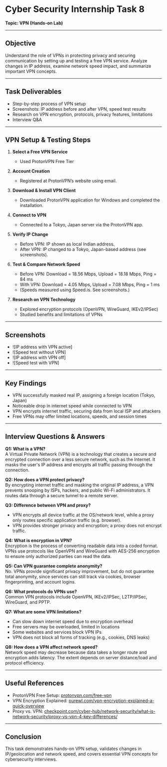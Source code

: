 # Cyber Security Internship Task 8  
**Topic: VPN (Hands-on Lab)**

---

## Objective

Understand the role of VPNs in protecting privacy and securing communication by setting up and testing a free VPN service. Analyze changes in IP address, examine network speed impact, and summarize important VPN concepts.

---

## Task Deliverables

- Step-by-step process of VPN setup
- Screenshots: IP address before and after VPN, speed test results
- Research on VPN encryption, protocols, privacy features, limitations
- Interview Q&A

---

## VPN Setup & Testing Steps

1. **Select a Free VPN Service**
   - Used ProtonVPN Free Tier

2. **Account Creation**
   - Registered at ProtonVPN’s website using email.

3. **Download & Install VPN Client**
   - Downloaded ProtonVPN application for Windows and completed the installation.

4. **Connect to VPN**
   - Connected to a Tokyo, Japan server via the ProtonVPN app.

5. **Verify IP Change**
   - Before VPN: IP shown as local Indian address.
   - After VPN: IP changed to a Tokyo, Japan-based address (see screenshots).

6. **Test & Compare Network Speed**
   - Before VPN: Download = 18.56 Mbps, Upload = 18.18 Mbps, Ping = 84 ms  
   - With VPN: Download = 4.05 Mbps, Upload = 7.08 Mbps, Ping = 1 ms  
   - (Speeds measured using Speed.is. See screenshots.)

7. **Research on VPN Technology**
   - Explored encryption protocols (OpenVPN, WireGuard, IKEv2/IPSec)
   - Studied benefits and limitations of VPNs

---

## Screenshots

- ![IP address with VPN active]
- ![Speed test without VPN]
- ![IP address with VPN off]
- ![Speed test with VPN]
---

## Key Findings

- VPN successfully masked real IP, assigning a foreign location (Tokyo, Japan)
- Noticeable drop in internet speed while connected to VPN
- VPN encrypts internet traffic, securing data from local ISP and attackers
- Free VPNs may offer limited locations, speeds, and session times

---

## Interview Questions & Answers

**Q1: What is a VPN?**  
A Virtual Private Network (VPN) is a technology that creates a secure and encrypted connection over a less secure network, such as the Internet. It masks the user's IP address and encrypts all traffic passing through the connection.

**Q2: How does a VPN protect privacy?**  
By encrypting internet traffic and masking the original IP address, a VPN prevents snooping by ISPs, hackers, and public Wi-Fi administrators. It routes data through a secure tunnel to a remote server.

**Q3: Difference between VPN and proxy?**  
- VPN encrypts all device traffic at the OS/network level, while a proxy only routes specific application traffic (e.g. browser).
- VPN provides stronger privacy and encryption; a proxy does not encrypt traffic.

**Q4: What is encryption in VPN?**  
Encryption is the process of converting readable data into a coded format. VPNs use protocols like OpenVPN and WireGuard with AES-256 encryption to ensure only authorized parties can read the data.

**Q5: Can VPN guarantee complete anonymity?**  
No. VPNs provide significant privacy improvement, but do not guarantee total anonymity, since services can still track via cookies, browser fingerprinting, and account logins.

**Q6: What protocols do VPNs use?**  
Common VPN protocols include OpenVPN, IKEv2/IPSec, L2TP/IPSec, WireGuard, and PPTP.

**Q7: What are some VPN limitations?**  
- Can slow down internet speed due to encryption overhead
- Free servers may be overloaded, limited in locations
- Some websites and services block VPN IPs
- VPN does not block all forms of tracking (e.g., cookies, DNS leaks)

**Q8: How does a VPN affect network speed?**  
Network speed may decrease because data takes a longer route and encryption adds latency. The extent depends on server distance/load and protocol efficiency.

---

## Useful References

- ProtonVPN Free Setup: [protonvpn.com/free-vpn](https://protonvpn.com/free-vpn)
- VPN Encryption Explained: [purewl.com/vpn-encryption-explained-a-quick-overview](https://www.purewl.com/vpn-encryption-explained-a-quick-overview/)
- Proxy vs. VPN: [checkpoint.com/cyber-hub/network-security/what-is-network-security/proxy-vs-vpn-4-key-differences/](https://www.checkpoint.com/cyber-hub/network-security/what-is-network-security/proxy-vs-vpn-4-key-differences/)

---

## Conclusion

This task demonstrates hands-on VPN setup, validates changes in IP/geolocation and network speed, and covers essential VPN concepts for cybersecurity interviews.
